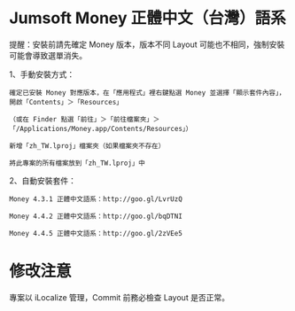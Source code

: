 Jumsoft Money 正體中文（台灣）語系
===================

提醒：安裝前請先確定 Money 版本，版本不同 Layout 可能也不相同，強制安裝可能會導致選單消失。

1、手動安裝方式：

    確定已安裝 Money 對應版本，在「應用程式」裡右鍵點選 Money 並選擇「顯示套件內容」，開啟「Contents」＞「Resources」
    
    （或在 Finder 點選「前往」＞「前往檔案夾」＞「/Applications/Money.app/Contents/Resources」）
      
    新增「zh_TW.lproj」檔案夾（如果檔案夾不存在）
      
    將此專案的所有檔案放到「zh_TW.lproj」中


2、自動安裝套件：

    Money 4.3.1 正體中文語系：http://goo.gl/LvrUzQ
    
    Money 4.4.2 正體中文語系：http://goo.gl/bqDTNI
    
    Money 4.4.5 正體中文語系：http://goo.gl/2zVEe5

修改注意
===================

專案以 iLocalize 管理，Commit 前務必檢查 Layout 是否正常。
